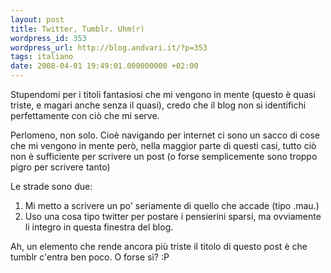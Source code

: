 ```yaml
---
layout: post
title: Twitter, Tumblr. Uhm(r)
wordpress_id: 353
wordpress_url: http://blog.andvari.it/?p=353
tags: italiano
date: 2008-04-01 19:49:01.000000000 +02:00
---
```

Stupendomi per i titoli fantasiosi che mi vengono in mente (questo è quasi triste, e magari anche senza il quasi), credo che il blog non si identifichi perfettamente con ciò che mi serve.

Perlomeno, non solo. Cioè navigando per internet ci sono un sacco di cose che mi vengono in mente però, nella maggior parte di questi casi, tutto ciò non è sufficiente per scrivere un post (o forse semplicemente sono troppo pigro per scrivere tanto)

Le strade sono due:
<ol>
	<li>Mi metto a scrivere un po' seriamente di quello che accade (tipo .mau.)</li>
	<li>Uso una cosa tipo twitter per postare i pensierini sparsi, ma ovviamente li integro in questa finestra del blog.</li>
</ol>
Ah, un elemento che rende ancora più triste il titolo di questo post è che tumblr c'entra ben poco. O forse sì? :P
